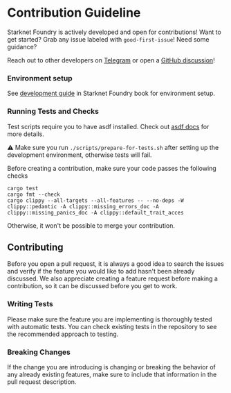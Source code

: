 # Contribution Guideline

Starknet Foundry is actively developed and open for contributions!
Want to get started?
Grab any issue labeled with `good-first-issue`!
Need some guidance?

[//]: # (TODO add telegram and gh discussions links)

Reach out to other developers on [Telegram]() or open a [GitHub discussion]()!

### Environment setup

See [development guide](https://foundry-rs.github.io/starknet-foundry/development/environment-setup.html) in Starknet
Foundry book for environment setup.

### Running Tests and Checks

Test scripts require you to have asdf installed.
Check out [asdf docs](https://asdf-vm.com/guide/getting-started.html) for more details.

⚠️ Make sure you run `./scripts/prepare-for-tests.sh` after setting up the development environment, otherwise tests will
fail.

Before creating a contribution, make sure your code passes the following checks

```shell
cargo test
cargo fmt --check
cargo clippy --all-targets --all-features -- --no-deps -W clippy::pedantic -A clippy::missing_errors_doc -A clippy::missing_panics_doc -A clippy::default_trait_acces
```

Otherwise, it won't be possible to merge your contribution.

## Contributing

Before you open a pull request, it is always a good idea to search the issues and verify if the feature you would like
to add hasn't been already discussed.
We also appreciate creating a feature request before making a contribution, so it can be discussed before you get to
work.

### Writing Tests

Please make sure the feature you are implementing is thoroughly tested with automatic tests.
You can check existing tests in the repository to see the recommended approach to testing.

### Breaking Changes

If the change you are introducing is changing or breaking the behavior of any already existing features, make sure to
include that information in the pull request description.

